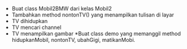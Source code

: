 - Buat class Mobil2BMW dari kelas Mobil2
- Tambahkan method nontonTV() yang menampilkan tulisan di layar
- TV dihidupkan
- TV mencari channel
- TV menampilkan gambar
  \*Buat class demo yang memanggil method hidupkanMobil, nontonTV, ubahGigi, matikanMobi.
